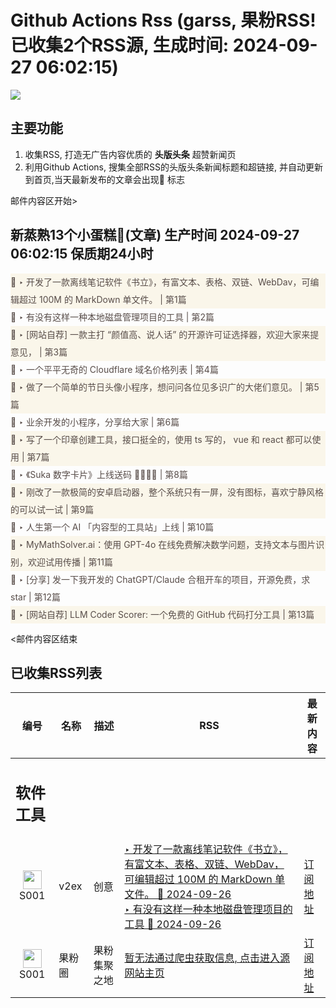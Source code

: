 # Github Actions Rss (garss, 果粉RSS! 已收集2个RSS源, 生成时间: 2024-09-27 06:02:15)

![](https://cdn.jsdelivr.net/gh/xinkeji/garss/_media/ga-rss.png)



## 主要功能
1. 收集RSS, 打造无广告内容优质的 **头版头条** 超赞新闻页
2. 利用Github Actions, 搜集全部RSS的头版头条新闻标题和超链接, 并自动更新到首页,当天最新发布的文章会出现🌈 标志

邮件内容区开始>
<h2>新蒸熟13个小蛋糕🍰(文章) 生产时间 2024-09-27 06:02:15 保质期24小时</h2>

<div style='line-height:3;background-color:#FAF6EA;' ><a href='https://www.v2ex.com/t/1075866#reply53' style="line-height:2;text-decoration:none;display:block;color:#584D49;">🌈 ‣ 开发了一款离线笔记软件《书立》，有富文本、表格、双链、WebDav，可编辑超过 100M 的 MarkDown 单文件。 | 第1篇</a></div><div style='line-height:3;' ><a href='https://www.v2ex.com/t/1076127#reply1' style="line-height:2;text-decoration:none;display:block;color:#584D49;">🌈 ‣ 有没有这样一种本地磁盘管理项目的工具 | 第2篇</a></div><div style='line-height:3;background-color:#FAF6EA;' ><a href='https://www.v2ex.com/t/1076129#reply2' style="line-height:2;text-decoration:none;display:block;color:#584D49;">🌈 ‣ [网站自荐] 一款主打 “颜值高、说人话” 的开源许可证选择器，欢迎大家来提意见， | 第3篇</a></div><div style='line-height:3;' ><a href='https://www.v2ex.com/t/1076036#reply14' style="line-height:2;text-decoration:none;display:block;color:#584D49;">🌈 ‣ 一个平平无奇的 Cloudflare 域名价格列表 | 第4篇</a></div><div style='line-height:3;background-color:#FAF6EA;' ><a href='https://www.v2ex.com/t/1076088#reply4' style="line-height:2;text-decoration:none;display:block;color:#584D49;">🌈 ‣ 做了一个简单的节日头像小程序，想问问各位见多识广的大佬们意见。 | 第5篇</a></div><div style='line-height:3;' ><a href='https://www.v2ex.com/t/1075965#reply5' style="line-height:2;text-decoration:none;display:block;color:#584D49;">🌈 ‣ 业余开发的小程序，分享给大家 | 第6篇</a></div><div style='line-height:3;background-color:#FAF6EA;' ><a href='https://www.v2ex.com/t/1075865#reply19' style="line-height:2;text-decoration:none;display:block;color:#584D49;">🌈 ‣ 写了一个印章创建工具，接口挺全的，使用 ts 写的， vue 和 react 都可以使用 | 第7篇</a></div><div style='line-height:3;' ><a href='https://www.v2ex.com/t/1076028#reply1' style="line-height:2;text-decoration:none;display:block;color:#584D49;">🌈 ‣ 《Suka 数字卡片》上线送码 🎉🎉🎉🎉 | 第8篇</a></div><div style='line-height:3;background-color:#FAF6EA;' ><a href='https://www.v2ex.com/t/1075879#reply15' style="line-height:2;text-decoration:none;display:block;color:#584D49;">🌈 ‣ 刚改了一款极简的安卓启动器，整个系统只有一屏，没有图标，喜欢宁静风格的可以试一试 | 第9篇</a></div><div style='line-height:3;' ><a href='https://www.v2ex.com/t/1076018#reply1' style="line-height:2;text-decoration:none;display:block;color:#584D49;">🌈 ‣ 人生第一个 AI 「内容型的工具站」上线 | 第10篇</a></div><div style='line-height:3;background-color:#FAF6EA;' ><a href='https://www.v2ex.com/t/1075944#reply0' style="line-height:2;text-decoration:none;display:block;color:#584D49;">🌈 ‣ MyMathSolver.ai：使用 GPT-4o 在线免费解决数学问题，支持文本与图片识别，欢迎试用传播 | 第11篇</a></div><div style='line-height:3;' ><a href='https://www.v2ex.com/t/1075923#reply0' style="line-height:2;text-decoration:none;display:block;color:#584D49;">🌈 ‣ [分享] 发一下我开发的 ChatGPT/Claude 合租开车的项目，开源免费，求 star | 第12篇</a></div><div style='line-height:3;background-color:#FAF6EA;' ><a href='https://www.v2ex.com/t/1075850#reply6' style="line-height:2;text-decoration:none;display:block;color:#584D49;">🌈 ‣ [网站自荐] LLM Coder Scorer: 一个免费的 GitHub 代码打分工具 | 第13篇</a></div>

<邮件内容区结束

## 已收集RSS列表

| 编号 | 名称 | 描述 | RSS | 最新内容 |
| --- | --- | --- | --- | --- |
| <h2 id="软件工具">软件工具</h2> |  |   |  |  |
| <div id="S001" style="text-align: center;"><img src="https://cdn.jsdelivr.net/gh/zhaoolee/garss/_media/favicon/S001.png" width="30px" style="width:30px;height: auto;"/><br><span>S001</span></div> | v2ex | 创意 | [‣ 开发了一款离线笔记软件《书立》，有富文本、表格、双链、WebDav，可编辑超过 100M 的 MarkDown 单文件。 🌈 2024-09-26](https://www.v2ex.com/t/1075866#reply53)<br/>[‣ 有没有这样一种本地磁盘管理项目的工具 🌈 2024-09-26](https://www.v2ex.com/t/1076127#reply1) | [订阅地址](https://www.v2ex.com/feed/tab/creative.xml) |
| <div id="S001" style="text-align: center;"><img src="https://cdn.jsdelivr.net/gh/zhaoolee/garss/_media/favicon/S001.png" width="30px" style="width:30px;height: auto;"/><br><span>S001</span></div> | 果粉圈 | 果粉集聚之地 | [暂无法通过爬虫获取信息, 点击进入源网站主页](https://g0f.cn) | [订阅地址](https://g0f.cn/rss.xml) |



